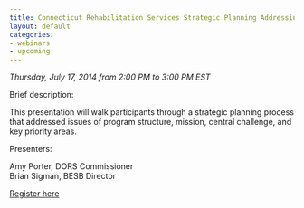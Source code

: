```yaml
---
title: Connecticut Rehabilitation Services Strategic Planning Addressing Program Structure and Mission 
layout: default
categories:
- webinars
- upcoming
---
```


*Thursday, July 17, 2014 from 2:00 PM to 3:00 PM EST*

Brief description:

This presentation will walk participants through a strategic planning process that addressed issues of program structure, mission, central challenge, and key priority areas.  

Presenters:

Amy Porter, DORS Commissioner  
Brian Sigman, BESB Director


<a class="btn btn-primary btn-lg" role="button" href="https://events-na6.adobeconnect.com/content/connect/c1/839220836/en/events/event/shared/1149932032/event_registration.html?sco-id=1235770937&_charset_=utf-8">Register here</a>
